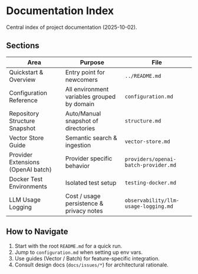 # Documentation Index

Central index of project documentation (2025-10-02).

## Sections

| Area                               | Purpose                                     | File                                 |
| ---------------------------------- | ------------------------------------------- | ------------------------------------ |
| Quickstart & Overview              | Entry point for newcomers                   | `../README.md`                       |
| Configuration Reference            | All environment variables grouped by domain | `configuration.md`                   |
| Repository Structure Snapshot      | Auto/Manual snapshot of directories         | `structure.md`                       |
| Vector Store Guide                 | Semantic search & ingestion                 | `vector-store.md`                    |
| Provider Extensions (OpenAI batch) | Provider specific behavior                  | `providers/openai-batch-provider.md` |
| Docker Test Environments           | Isolated test setup                         | `testing-docker.md`                  |
| LLM Usage Logging                  | Cost / usage persistence & privacy notes    | `observability/llm-usage-logging.md` |

## How to Navigate

1. Start with the root `README.md` for a quick run.
2. Jump to `configuration.md` when setting up env vars.
3. Use guides (Vector / Batch) for feature-specific integration.
4. Consult design docs (`docs/issues/*`) for architectural rationale.
